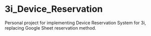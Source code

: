 # 3i_Device_Reservation
Personal project for implementing Device Reservation System for 3i, replacing Google Sheet reservation method. 
